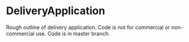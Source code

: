 # DeliveryApplication

Rough outline of delivery application. Code is not for commercial or non-commercial use. Code is in master branch.
